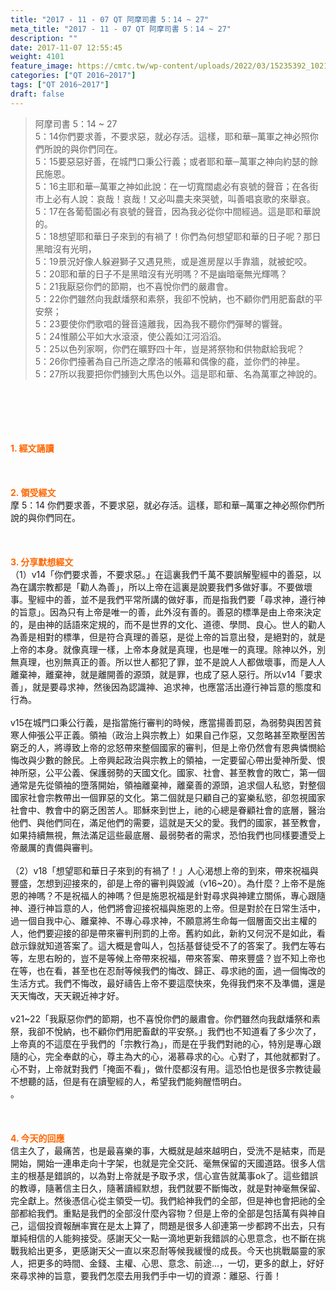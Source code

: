 ```yaml
---
title: "2017 - 11 - 07 QT 阿摩司書 5：14 ~ 27"
meta_title: "2017 - 11 - 07 QT 阿摩司書 5：14 ~ 27"
description: ""
date: 2017-11-07 12:55:45
weight: 4101
feature_image: https://cmtc.tw/wp-content/uploads/2022/03/15235392_10211799862337740_180693556567566654_o-1.webp
categories: ["QT 2016~2017"]
tags: ["QT 2016~2017"]
draft: false
---
```


<blockquote>阿摩司書 5：14 ~ 27<br />
5：14你們要求善，不要求惡，就必存活。這樣，耶和華─萬軍之神必照你們所說的與你們同在。<br />
5：15要惡惡好善，在城門口秉公行義；或者耶和華─萬軍之神向約瑟的餘民施恩。<br />
5：16主耶和華─萬軍之神如此說：在一切寬闊處必有哀號的聲音；在各街市上必有人說：哀哉！哀哉！又必叫農夫來哭號，叫善唱哀歌的來舉哀。<br />
5：17在各葡萄園必有哀號的聲音，因為我必從你中間經過。這是耶和華說的。<br />
5：18想望耶和華日子來到的有禍了！你們為何想望耶和華的日子呢？那日黑暗沒有光明，<br />
5：19景況好像人躲避獅子又遇見熊，或是進房屋以手靠牆，就被蛇咬。<br />
5：20耶和華的日子不是黑暗沒有光明嗎？不是幽暗毫無光輝嗎？<br />
5：21我厭惡你們的節期，也不喜悅你們的嚴肅會。<br />
5：22你們雖然向我獻燔祭和素祭，我卻不悅納，也不顧你們用肥畜獻的平安祭；<br />
5：23要使你們歌唱的聲音遠離我，因為我不聽你們彈琴的響聲。<br />
5：24惟願公平如大水滾滾，使公義如江河滔滔。<br />
5：25以色列家啊，你們在曠野四十年，豈是將祭物和供物獻給我呢？<br />
5：26你們擡著為自己所造之摩洛的帳幕和偶像的龕，並你們的神星。<br />
5：27所以我要把你們擄到大馬色以外。這是耶和華、名為萬軍之神說的。</blockquote><br />
&nbsp;<br />
<br />
&nbsp;<br />
<br />
<span style="color: #ff6600;"><strong>1. </strong><strong>經文誦讀</strong></span><br />
<br />
<span style="color: #ff6600;"><strong> </strong></span><br />
<br />
<span style="color: #ff6600;"><strong>2. </strong><strong>領受經文<br />
</strong></span>摩 5：14 你們要求善，不要求惡，就必存活。這樣，耶和華─萬軍之神必照你們所說的與你們同在。<br />
<br />
&nbsp;<br />
<br />
<span style="color: #ff6600;"><strong>3. 分享默想經文<br />
</strong></span>（1）v14「你們要求善，不要求惡。」在這裏我們千萬不要誤解聖經中的善惡，以為在講宗教都是「勸人為善」，所以上帝在這裏是說要我們多做好事。不要做壞事。聖經中的善，並不是我們平常所講的做好事，而是指我們要「尋求神，遵行神的旨意」。因為只有上帝是唯一的善，此外沒有善的。善惡的標準是由上帝來決定的，是由神的話語來定規的，而不是世界的文化、道德、學問、良心。世人的勸人為善是相對的標準，但是符合真理的善惡，是從上帝的旨意出發，是絕對的，就是上帝的本身。就像真理一樣，上帝本身就是真理，也是唯一的真理。除神以外，別無真理，也別無真正的善。所以世人都犯了罪，並不是說人人都做壞事，而是人人離棄神，離棄神，就是離開善的源頭，就是罪，也成了惡人惡行。所以v14「要求善」，就是要尋求神，然後因為認識神、追求神，也應當活出遵行神旨意的態度和行為。<br />
<br />
v15在城門口秉公行義，是指當施行審判的時候，應當揚善罰惡，為弱勢與困苦貧寒人伸張公平正義。領袖（政治上與宗教上）如果自己作惡，又忽略甚至欺壓困苦窮乏的人，將導致上帝的忿怒帶來整個國家的審判，但是上帝仍然會有恩典憐憫給悔改與少數的餘民。上帝興起政治與宗教上的領袖，一定要留心帶出愛神所愛、恨神所惡，公平公義、保護弱勢的天國文化。國家、社會、甚至教會的敗亡，第一個通常是先從領袖的墮落開始，領袖離棄神，離棄善的源頭，追求個人私慾，對整個國家社會宗教帶出一個罪惡的文化。第二個就是只顧自己的宴樂私慾，卻忽視國家社會中、教會中的窮乏困苦人。耶穌來到世上，祂的心總是眷顧社會的底層，醫治他們、與他們同在，滿足他們的需要，這就是天父的愛。我們的國家，甚至教會，如果持續無視，無法滿足這些最底層、最弱勢者的需求，恐怕我們也同樣要遭受上帝嚴厲的責備與審判。<br />
<br />
（2）v18「想望耶和華日子來到的有禍了！」人心渴想上帝的到來，帶來祝福與豐盛，怎想到迎接來的，卻是上帝的審判與毀滅（v16~20）。為什麼？上帝不是施恩的神嗎？不是祝福人的神嗎？但是施恩祝福是針對尋求與神建立關係，專心跟隨神、遵行神旨意的人，他們將會迎接祝福與施恩的上帝。但是對於在日常生活中，過一個自我中心、離棄神、不專心尋求神，不願意將生命每一個層面交出主權的人，他們要迎接的卻是帶來審判刑罰的上帝。舊約如此，新約又何況不是如此，看啟示錄就知道答案了。這大概是會叫人，包括基督徒受不了的答案了。我們左等右等，左思右盼的，豈不是等候上帝帶來祝福，帶來答案、帶來豐盛？豈不知上帝也在等，也在看，甚至也在忍耐等候我們的悔改、歸正、尋求祂的面，過一個悔改的生活方式。我們不悔改，最好禱告上帝不要這麼快來，免得我們來不及準備，還是天天悔改，天天親近神才好。<br />
<br />
v21~22「我厭惡你們的節期，也不喜悅你們的嚴肅會。你們雖然向我獻燔祭和素祭，我卻不悅納，也不顧你們用肥畜獻的平安祭。」我們也不知道看了多少次了，上帝真的不這麼在乎我們的「宗教行為」，而是在乎我們對祂的心，特別是專心跟隨的心，完全奉獻的心，尊主為大的心，渴慕尋求的心。心對了，其他就都對了。心不對，上帝就對我們「掩面不看」，做什麼都沒有用。這恐怕也是很多宗教徒最不想聽的話，但是有在讀聖經的人，希望我們能夠醒悟明白。<br />
<span style="font-size: inherit;">。</span><br />
<br />
&nbsp;<br />
<br />
<span style="color: #ff6600;"><strong>4. 今天的回應<br />
</strong></span>信主久了，最痛苦，也是最喜樂的事，大概就是越來越明白，受洗不是結束，而是開始，開始一連串走向十字架，也就是完全交託、毫無保留的天國道路。很多人信主的根基是錯誤的，以為對上帝就是予取予求，信心宣告就萬事ok了。這些錯誤的教導，隨著信主日久，隨著讀經默想，我們就要不斷悔改，就是對神毫無保留、完全獻上。然後憑信心從主領受一切。我們給神我們的全部，但是神也會把祂的全部都給我們。重點是我們的全部沒什麼內容物？但是上帝的全部是包括萬有與神自己，這個投資報酬率實在是太上算了，問題是很多人卻連第一步都跨不出去，只有單純相信的人能夠接受。感謝天父一點一滴地更新我錯誤的心思意念，也不斷在挑戰我給出更多，更感謝天父一直以來忍耐等候我緩慢的成長。今天也挑戰屬靈的家人，把更多的時間、金錢、主權、心思、意念、前途…，一切，更多的獻上，好好來尋求神的旨意，要我們怎麼去用我們手中一切的資源：離惡、行善！<br />
<br />
&nbsp;
        